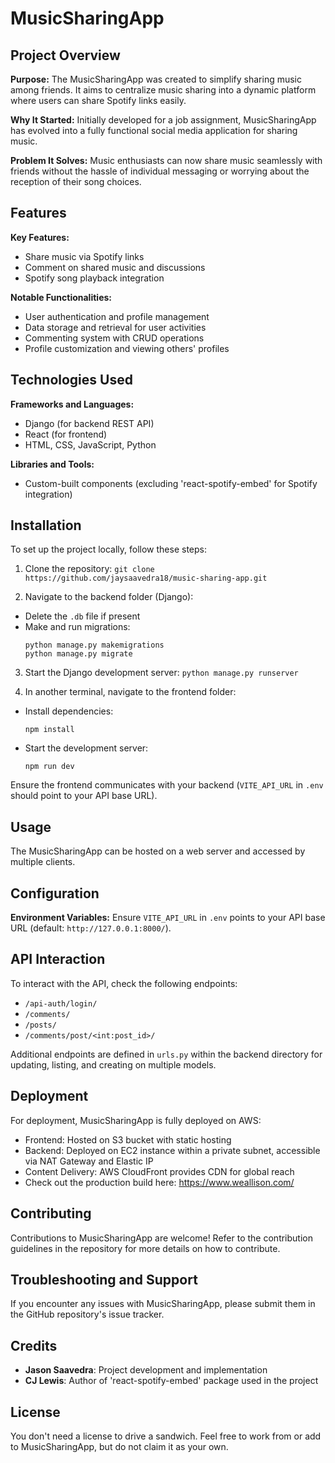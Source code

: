# MusicSharingApp

## Project Overview

**Purpose:**
The MusicSharingApp was created to simplify sharing music among friends. It aims to centralize music sharing into a dynamic platform where users can share Spotify links easily.

**Why It Started:**
Initially developed for a job assignment, MusicSharingApp has evolved into a fully functional social media application for sharing music.

**Problem It Solves:**
Music enthusiasts can now share music seamlessly with friends without the hassle of individual messaging or worrying about the reception of their song choices.

## Features

**Key Features:**
- Share music via Spotify links
- Comment on shared music and discussions
- Spotify song playback integration

**Notable Functionalities:**
- User authentication and profile management
- Data storage and retrieval for user activities
- Commenting system with CRUD operations
- Profile customization and viewing others' profiles

## Technologies Used

**Frameworks and Languages:**
- Django (for backend REST API)
- React (for frontend)
- HTML, CSS, JavaScript, Python

**Libraries and Tools:**
- Custom-built components (excluding 'react-spotify-embed' for Spotify integration)

## Installation

To set up the project locally, follow these steps:

1. Clone the repository:
```git clone https://github.com/jaysaavedra18/music-sharing-app.git```


2. Navigate to the backend folder (Django):
- Delete the `.db` file if present
- Make and run migrations:
  ```
  python manage.py makemigrations
  python manage.py migrate
  ```

3. Start the Django development server:
```python manage.py runserver```


4. In another terminal, navigate to the frontend folder:
- Install dependencies:
  ```
  npm install
  ```
- Start the development server:
  ```
  npm run dev
  ```

Ensure the frontend communicates with your backend (`VITE_API_URL` in `.env` should point to your API base URL).

## Usage

The MusicSharingApp can be hosted on a web server and accessed by multiple clients.

## Configuration

**Environment Variables:**
Ensure `VITE_API_URL` in `.env` points to your API base URL (default: `http://127.0.0.1:8000/`).

## API Interaction

To interact with the API, check the following endpoints:
- `/api-auth/login/`
- `/comments/`
- `/posts/`
- `/comments/post/<int:post_id>/`

Additional endpoints are defined in `urls.py` within the backend directory for updating, listing, and creating on multiple models.

## Deployment

For deployment, MusicSharingApp is fully deployed on AWS:
- Frontend: Hosted on S3 bucket with static hosting
- Backend: Deployed on EC2 instance within a private subnet, accessible via NAT Gateway and Elastic IP
- Content Delivery: AWS CloudFront provides CDN for global reach
- Check out the production build here: https://www.weallison.com/

## Contributing

Contributions to MusicSharingApp are welcome! Refer to the contribution guidelines in the repository for more details on how to contribute.

## Troubleshooting and Support

If you encounter any issues with MusicSharingApp, please submit them in the GitHub repository's issue tracker.

## Credits

- **Jason Saavedra**: Project development and implementation
- **CJ Lewis**: Author of 'react-spotify-embed' package used in the project

## License

You don't need a license to drive a sandwich. Feel free to work from or add to MusicSharingApp, but do not claim it as your own.


